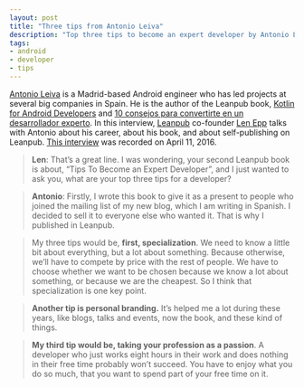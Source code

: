 ```yaml
---
layout: post
title: "Three tips from Antonio Leiva"
description: "Top three tips to become an expert developer by Antonio Leiva"
tags:
- android
- developer
- tips
---
```


[Antonio Leiva](http://antonioleiva.com/) is a Madrid-based Android engineer who has led projects at several big companies in Spain. He is the author of the Leanpub book, [Kotlin for Android Developers](https://leanpub.com/kotlin-for-android-developers) and [10 consejos para convertirte en un desarrollador experto](https://leanpub.com/desarrollador-experto). In this interview, [Leanpub](https://leanpub.com/) co-founder [Len Epp](https://twitter.com/lenepp) talks with Antonio about his career, about his book, and about self-publishing on Leanpub.
[This interview](https://leanpub.com/blog/2016/06/antonio-leiva) was recorded on April 11, 2016.

> **Len**: That’s a great line. I was wondering, your second Leanpub book is about, “Tips To Become an Expert Developer”, and I just wanted to ask you, what are your top three tips for a developer?

> **Antonio**: Firstly, I wrote this book to give it as a present to people who joined the mailing list of my new blog, which I am writing in Spanish. I decided to sell it to everyone else who wanted it. That is why I published in Leanpub.

> My three tips would be, **first, specialization**. We need to know a little bit about everything, but a lot about something. Because otherwise, we’ll have to compete by price with the rest of people. We have to choose whether we want to be chosen because we know a lot about something, or because we are the cheapest. So I think that specialization is one key point.

> **Another tip is personal branding.** It’s helped me a lot during these years, like blogs, talks and events, now the book, and these kind of things.

> **My third tip would be, taking your profession as a passion**. A developer who just works eight hours in their work and does nothing in their free time probably won’t succeed. You have to enjoy what you do so much, that you want to spend part of your free time on it.
